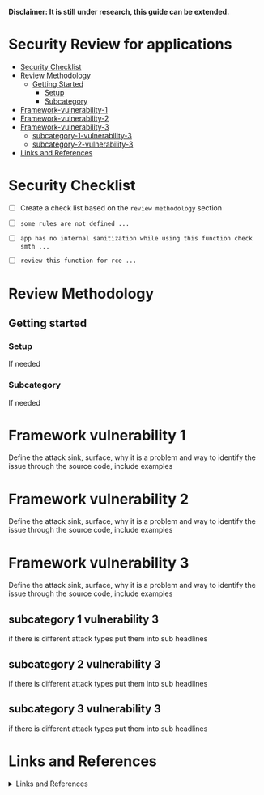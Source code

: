 **Disclaimer: It is still under research, this guide can be extended.**

# Security Review for <Framework> applications
- [Security Checklist](#security-checklist)
- [Review Methodology](#review-methodology)
	- [Getting Started](#getting-started)
		- [Setup](#setup)
        - [Subcategory](#subcategory)
- [Framework-vulnerability-1](#framework-vulnerability-1)
- [Framework-vulnerability-2](#framework-vulnerability-2)
- [Framework-vulnerability-3](#framework-vulnerability-3)
    - [subcategory-1-vulnerability-3](#subcategory-1-vulnerability-3)
    - [subcategory-2-vulnerability-3](#subcategory-2-vulnerability-3)
- [Links and References](#links-and-references)


# Security Checklist

- [ ]  Create a check list based on the `review methodology` section
- [ ]  `some rules are not defined ...` 
- [ ]  `app has no internal sanitization while using this function check smth ...`
- [ ]  `review this function for rce ...`


# Review Methodology
## Getting started

### Setup
If needed 

### Subcategory
If needed 

# Framework vulnerability 1
Define the attack sink, surface, why it is a problem and way to identify the issue through the source code, include examples 

# Framework vulnerability 2
Define the attack sink, surface, why it is a problem and way to identify the issue through the source code, include examples 

# Framework vulnerability 3
Define the attack sink, surface, why it is a problem and way to identify the issue through the source code, include examples 

## subcategory 1 vulnerability 3

if there is different attack types put them into sub headlines

## subcategory 2 vulnerability 3

if there is different attack types put them into sub headlines

## subcategory 3 vulnerability 3

if there is different attack types put them into sub headlines



# Links and References
<details><summary>Links and References</summary><blockquote>

1. [Link 1](https://shabarkin.notion.site/)
2. [Link 2](https://shabarkin.notion.site/)
3. [Link 3](https://shabarkin.notion.site/)
4. [Link 4](https://shabarkin.notion.site/)

</blockquote></details>
